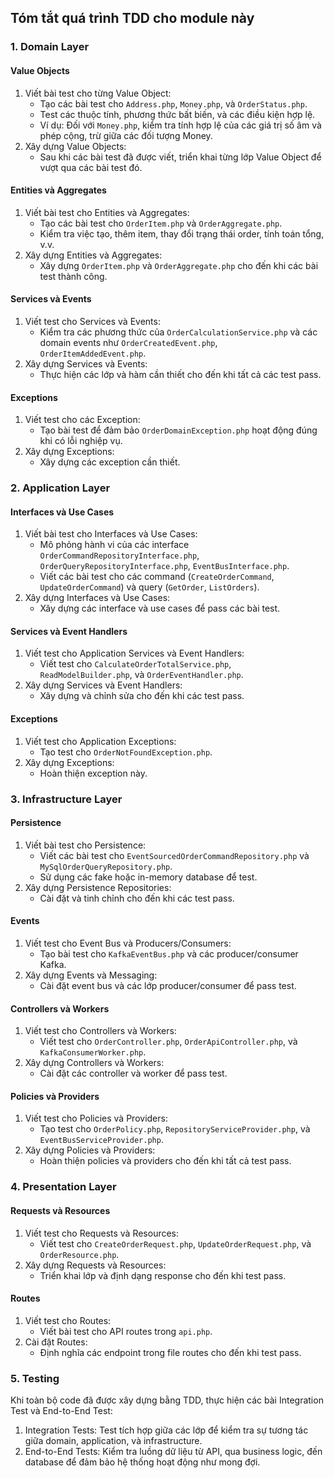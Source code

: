 ## Tóm tắt quá trình TDD cho module này

### 1. Domain Layer

#### Value Objects

1. Viết bài test cho từng Value Object:
    - Tạo các bài test cho `Address.php`, `Money.php`, và `OrderStatus.php`.
    - Test các thuộc tính, phương thức bất biến, và các điều kiện hợp lệ.
    - Ví dụ: Đối với `Money.php`, kiểm tra tính hợp lệ của các giá trị số âm và phép cộng, trừ giữa các đối tượng Money.
2. Xây dựng Value Objects:
    - Sau khi các bài test đã được viết, triển khai từng lớp Value Object để vượt qua các bài test đó.

#### Entities và Aggregates

1. Viết bài test cho Entities và Aggregates:
    - Tạo các bài test cho `OrderItem.php` và `OrderAggregate.php`.
    - Kiểm tra việc tạo, thêm item, thay đổi trạng thái order, tính toán tổng, v.v.
2. Xây dựng Entities và Aggregates:
    - Xây dựng `OrderItem.php` và `OrderAggregate.php` cho đến khi các bài test thành công.

#### Services và Events

1. Viết test cho Services và Events:
    - Kiểm tra các phương thức của `OrderCalculationService.php` và các domain events như `OrderCreatedEvent.php`, `OrderItemAddedEvent.php`.
2. Xây dựng Services và Events:
    - Thực hiện các lớp và hàm cần thiết cho đến khi tất cả các test pass.

#### Exceptions

1. Viết test cho các Exception:
    - Tạo bài test để đảm bảo `OrderDomainException.php` hoạt động đúng khi có lỗi nghiệp vụ.
2. Xây dựng Exceptions:
    - Xây dựng các exception cần thiết.

### 2. Application Layer

#### Interfaces và Use Cases

1. Viết bài test cho Interfaces và Use Cases:
    - Mô phỏng hành vi của các interface `OrderCommandRepositoryInterface.php`, `OrderQueryRepositoryInterface.php`, `EventBusInterface.php`.
    - Viết các bài test cho các command (`CreateOrderCommand`, `UpdateOrderCommand`) và query (`GetOrder`, `ListOrders`).
2. Xây dựng Interfaces và Use Cases:
    - Xây dựng các interface và use cases để pass các bài test.

#### Services và Event Handlers

1. Viết test cho Application Services và Event Handlers:
    - Viết test cho `CalculateOrderTotalService.php`, `ReadModelBuilder.php`, và `OrderEventHandler.php`.
2. Xây dựng Services và Event Handlers:
    - Xây dựng và chỉnh sửa cho đến khi các test pass.

#### Exceptions

1. Viết test cho Application Exceptions:
    - Tạo test cho `OrderNotFoundException.php`.
2. Xây dựng Exceptions:
    - Hoàn thiện exception này.

### 3. Infrastructure Layer

#### Persistence

1. Viết bài test cho Persistence:
    - Viết các bài test cho `EventSourcedOrderCommandRepository.php` và `MySqlOrderQueryRepository.php`.
    - Sử dụng các fake hoặc in-memory database để test.
2. Xây dựng Persistence Repositories:
    - Cài đặt và tinh chỉnh cho đến khi các test pass.

#### Events

1. Viết test cho Event Bus và Producers/Consumers:
    - Tạo bài test cho `KafkaEventBus.php` và các producer/consumer Kafka.
2. Xây dựng Events và Messaging:
    - Cài đặt event bus và các lớp producer/consumer để pass test.

#### Controllers và Workers

1. Viết test cho Controllers và Workers:
    - Viết test cho `OrderController.php`, `OrderApiController.php`, và `KafkaConsumerWorker.php`.
2. Xây dựng Controllers và Workers:
    - Cài đặt các controller và worker để pass test.

#### Policies và Providers

1. Viết test cho Policies và Providers:
    - Tạo test cho `OrderPolicy.php`, `RepositoryServiceProvider.php`, và `EventBusServiceProvider.php`.
2. Xây dựng Policies và Providers:
    - Hoàn thiện policies và providers cho đến khi tất cả test pass.

### 4. Presentation Layer

#### Requests và Resources

1. Viết test cho Requests và Resources:
    - Viết test cho `CreateOrderRequest.php`, `UpdateOrderRequest.php`, và `OrderResource.php`.
2. Xây dựng Requests và Resources:
    - Triển khai lớp và định dạng response cho đến khi test pass.

#### Routes

1. Viết test cho Routes:
    - Viết bài test cho API routes trong `api.php`.
2. Cài đặt Routes:
    - Định nghĩa các endpoint trong file routes cho đến khi test pass.

### 5. Testing

Khi toàn bộ code đã được xây dựng bằng TDD, thực hiện các bài Integration Test và End-to-End Test:
1. Integration Tests: Test tích hợp giữa các lớp để kiểm tra sự tương tác giữa domain, application, và infrastructure.
2. End-to-End Tests: Kiểm tra luồng dữ liệu từ API, qua business logic, đến database để đảm bảo hệ thống hoạt động như mong đợi.
